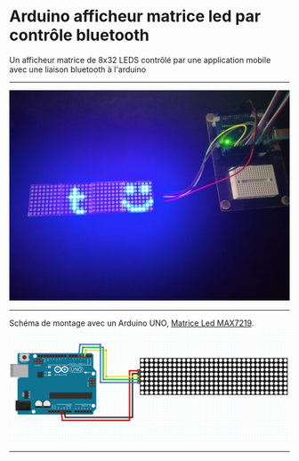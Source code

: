 # Arduino afficheur matrice led par contrôle bluetooth

Un afficheur matrice de 8x32 LEDS contrôlé par une application mobile avec une liaison bluetooth à l'arduino   

---
![Exemple matrice](img/matrice.jpg)

---

Schéma de montage avec un Arduino UNO, [Matrice Led MAX7219](https://fr.aliexpress.com/item/32620800331.html?channel=twinner).   
![Schéma montage](img/montage.jpg)

---
